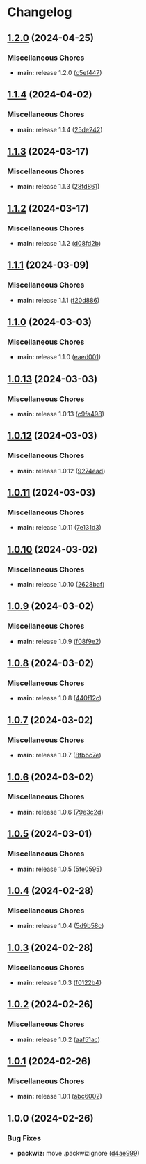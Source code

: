 # Changelog

## [1.2.0](https://github.com/Fauli1221/skycraft1/compare/v1.1.4...v1.2.0) (2024-04-25)


### Miscellaneous Chores

* **main:** release 1.2.0 ([c5ef447](https://github.com/Fauli1221/skycraft1/commit/c5ef447f20e65d451549bb87cc4bc7017b1c95c1))

## [1.1.4](https://github.com/Fauli1221/skycraft1/compare/v1.1.3...v1.1.4) (2024-04-02)


### Miscellaneous Chores

* **main:** release 1.1.4 ([25de242](https://github.com/Fauli1221/skycraft1/commit/25de24249fd1934cdaa27b5b0858e826f0e7b618))

## [1.1.3](https://github.com/Fauli1221/skycraft1/compare/v1.1.2...v1.1.3) (2024-03-17)


### Miscellaneous Chores

* **main:** release 1.1.3 ([28fd861](https://github.com/Fauli1221/skycraft1/commit/28fd861c27135299346fc29b71be3bdacbf6b5ea))

## [1.1.2](https://github.com/Fauli1221/skycraft1/compare/v1.1.1...v1.1.2) (2024-03-17)


### Miscellaneous Chores

* **main:** release 1.1.2 ([d08fd2b](https://github.com/Fauli1221/skycraft1/commit/d08fd2b484c35344e7752d3fdc88d301f4842071))

## [1.1.1](https://github.com/Fauli1221/skycraft1/compare/v1.1.0...v1.1.1) (2024-03-09)


### Miscellaneous Chores

* **main:** release 1.1.1 ([f20d886](https://github.com/Fauli1221/skycraft1/commit/f20d88638c71899f569bcbea855d9aad2acb73b7))

## [1.1.0](https://github.com/Fauli1221/skycraft1/compare/v1.0.13...v1.1.0) (2024-03-03)


### Miscellaneous Chores

* **main:** release 1.1.0 ([eaed001](https://github.com/Fauli1221/skycraft1/commit/eaed001cd406f818fa7b7a47f03373b20a6b8292))

## [1.0.13](https://github.com/Fauli1221/skycraft1/compare/v1.0.12...v1.0.13) (2024-03-03)


### Miscellaneous Chores

* **main:** release 1.0.13 ([c9fa498](https://github.com/Fauli1221/skycraft1/commit/c9fa498154311c9023efcd495906cce6cedc5114))

## [1.0.12](https://github.com/Fauli1221/skycraft1/compare/v1.0.11...v1.0.12) (2024-03-03)


### Miscellaneous Chores

* **main:** release 1.0.12 ([9274ead](https://github.com/Fauli1221/skycraft1/commit/9274ead4332673f0f6f7eb552cca1f41b4efe6ba))

## [1.0.11](https://github.com/Fauli1221/skycraft1/compare/v1.0.10...v1.0.11) (2024-03-03)


### Miscellaneous Chores

* **main:** release 1.0.11 ([7e131d3](https://github.com/Fauli1221/skycraft1/commit/7e131d3a7d7242e536ef7a3adda15ca93e88051a))

## [1.0.10](https://github.com/Fauli1221/skycraft1/compare/v1.0.9...v1.0.10) (2024-03-02)


### Miscellaneous Chores

* **main:** release 1.0.10 ([2628baf](https://github.com/Fauli1221/skycraft1/commit/2628baf3191ee4d26fb8f4730e8595a5785907c1))

## [1.0.9](https://github.com/Fauli1221/skycraft1/compare/v1.0.8...v1.0.9) (2024-03-02)


### Miscellaneous Chores

* **main:** release 1.0.9 ([f08f9e2](https://github.com/Fauli1221/skycraft1/commit/f08f9e2aa17ad3d7670e769ea4dc95af70c68dc4))

## [1.0.8](https://github.com/Fauli1221/skycraft1/compare/v1.0.7...v1.0.8) (2024-03-02)


### Miscellaneous Chores

* **main:** release 1.0.8 ([440f12c](https://github.com/Fauli1221/skycraft1/commit/440f12cc689594715883ac3c928d82166e173202))

## [1.0.7](https://github.com/Fauli1221/skycraft1/compare/v1.0.6...v1.0.7) (2024-03-02)


### Miscellaneous Chores

* **main:** release 1.0.7 ([8fbbc7e](https://github.com/Fauli1221/skycraft1/commit/8fbbc7e8f7906d3377296e8d462fbb56916f79e1))

## [1.0.6](https://github.com/Fauli1221/skycraft1/compare/v1.0.5...v1.0.6) (2024-03-02)


### Miscellaneous Chores

* **main:** release 1.0.6 ([79e3c2d](https://github.com/Fauli1221/skycraft1/commit/79e3c2d340d97457f1a02abf842069e920e50260))

## [1.0.5](https://github.com/Fauli1221/skycraft1/compare/v1.0.4...v1.0.5) (2024-03-01)


### Miscellaneous Chores

* **main:** release 1.0.5 ([5fe0595](https://github.com/Fauli1221/skycraft1/commit/5fe05958d2bf987aacdf0724a336a3fa88a9c886))

## [1.0.4](https://github.com/Fauli1221/skycraft1/compare/v1.0.3...v1.0.4) (2024-02-28)


### Miscellaneous Chores

* **main:** release 1.0.4 ([5d9b58c](https://github.com/Fauli1221/skycraft1/commit/5d9b58c2c2c3b87697b4acd9e6ca1dd19fee55d0))

## [1.0.3](https://github.com/Fauli1221/skycraft1/compare/v1.0.2...v1.0.3) (2024-02-28)


### Miscellaneous Chores

* **main:** release 1.0.3 ([f0122b4](https://github.com/Fauli1221/skycraft1/commit/f0122b47fd0588e051bf429ad7083517a824e672))

## [1.0.2](https://github.com/Fauli1221/skycraft1/compare/v1.0.1...v1.0.2) (2024-02-26)


### Miscellaneous Chores

* **main:** release 1.0.2 ([aaf51ac](https://github.com/Fauli1221/skycraft1/commit/aaf51ac47b364f05b5f69308bd95e737876e8ef4))

## [1.0.1](https://github.com/Fauli1221/skycraft1/compare/v1.0.0...v1.0.1) (2024-02-26)


### Miscellaneous Chores

* **main:** release 1.0.1 ([abc6002](https://github.com/Fauli1221/skycraft1/commit/abc60022e233a70c5683e0f1a1fa2ca6304a49e0))

## 1.0.0 (2024-02-26)


### Bug Fixes

* **packwiz:** move .packwizignore ([d4ae999](https://github.com/Fauli1221/skycraft1/commit/d4ae999b6f0e9791ed6f0aafefeb84ab5af94b0d))
